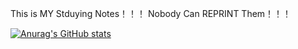 This is MY Stduying Notes！！！
Nobody Can REPRINT Them！！！


[![Anurag's GitHub stats](https://github-readme-stats.vercel.app/api?username=magicman1324)](https://github.com/anuraghazra/github-readme-stats)
